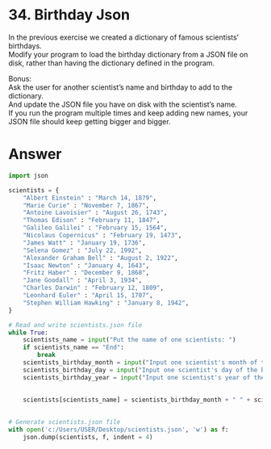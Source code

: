 # 34. Birthday Json

In the previous exercise we created a dictionary of famous scientists’ birthdays.   
Modify your program to load the birthday dictionary from a JSON file on disk, rather than having the dictionary defined in the program.   

Bonus:   
Ask the user for another scientist’s name and birthday to add to the dictionary.   
And update the JSON file you have on disk with the scientist’s name.   
If you run the program multiple times and keep adding new names, your JSON file should keep getting bigger and bigger.

# Answer

```python
import json

scientists = {
    "Albert Einstein" : "March 14, 1879",
    "Marie Curie" : "November 7, 1867",
    "Antoine Lavoisier" : "August 26, 1743",
    "Thomas Edison" : "February 11, 1847",
    "Galileo Galilei" : "February 15, 1564",
    "Nicolaus Copernicus" : "February 19, 1473",
    "James Watt" : "January 19, 1736",
    "Selena Gomez" : "July 22, 1992",
    "Alexander Graham Bell" : "August 2, 1922",
    "Isaac Newton" : "January 4, 1643",
    "Fritz Haber" : "December 9, 1868",
    "Jane Goodall" : "April 3, 1934",
    "Charles Darwin" : "February 12, 1809",
    "Leonhard Euler" : "April 15, 1707",
    "Stephen William Hawking" : "January 8, 1942",
}

# Read and write scientists.json file
while True:
    scientists_name = input("Put the name of one scientists: ")
    if scientists_name == "End":
        break
    scientists_birthday_month = input("Input one scientist's month of the birthday: ")
    scientists_birthday_day = input("Input one scientist's day of the birthday: ")
    scientists_birthday_year = input("Input one scientist's year of the birthday: ")
    
    
    scientists[scientists_name] = scientists_birthday_month + " " + scientists_birthday_day + ", " + scientists_birthday_year
    

# Generate scientists.json file
with open('c:/Users/USER/Desktop/scientists.json', 'w') as f:
    json.dump(scientists, f, indent = 4)
```
